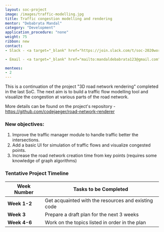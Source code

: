 ```yaml
---
layout: soc-project
image: /images/traffic-modelling.jpg
title: Traffic congestion modelling and rendering
mentor: "Debabrata Mandal"
category: "Development"
application_procedure: "none"
weight: 75
ribbon: new
contact:
- Slack - <a target="_blank" href="https://join.slack.com/t/soc-2020workspace/shared_invite/zt-ng62gmjb-j17G_8XlwiFaaB3YM51OoQ"> Workspace </a>

- Email - <a target="_blank" href="mailto:mandaldebabrata123@gmail.com">mandaldebabrata123@gmail.com</a>

mentees:
- 2
---
```



This is a continuation of the project "3D road network rendering" completed in the last SoC. The next aim is to build a traffic flow modelling tool and visualize the congestion at various parts of the road network. 

<!--break-->

More details can be found on the project's repository - https://github.com/codejaeger/road-network-renderer

<!--break-->

### New objectives:
1. Improve the traffic manager module to handle traffic better the intersections.
2. Add a basic UI for simulation of traffic flows and visualize congested points.
3. Increase the road network creation time from key points (requires some knowledge of graph algorithms)

<!--break-->

### Tentative Project Timeline
<!--break-->

|Week Number  | Tasks to be Completed|
|--- | --- | 
|**Week 1-2** |Get acquainted with the resources and existing code|
|**Week 3** |Prepare a draft plan for the next 3 weeks|
|**Week 4-6** |Work on the topics listed in order in the plan|
